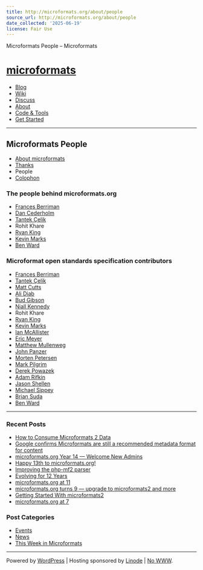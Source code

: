 ```yaml
---
title: http://microformats.org/about/people
source_url: http://microformats.org/about/people
date_collected: '2025-06-19'
license: Fair Use
---
```


Microformats People – Microformats



# [microformats](/)

* [Blog](/blog)
* [Wiki](/wiki)
* [Discuss](/wiki/irc)
* [About](/wiki/about)
* [Code & Tools](/wiki/code-tools)
* [Get Started](/wiki/get-started)

---

## Microformats People

* [About microformats](/about/)
* [Thanks](/about/thanks/)
* People
* [Colophon](/about/colophon/)

### The people behind microformats.org

* [Frances Berriman](http://fberriman.com/)
* [Dan Cederholm](http://simplebits.com/)
* [Tantek Çelik](http://tantek.com)
* Rohit Khare
* [Ryan King](http://theryanking.com/)
* [Kevin Marks](http://epeus.blogspot.com/)
* [Ben Ward](http://benward.me/)

### Microformat open standards specification contributors

* [Frances Berriman](http://fberriman.com/)
* [Tantek Çelik](http://tantek.com)
* [Matt Cutts](http://www.mattcutts.com/blog/)
* [Ali Diab](http://360.yahoo.com/alidiabali)
* [Bud Gibson](http://thecommunityengine.com/)
* [Niall Kennedy](http://niallkennedy.com)
* Rohit Khare
* [Ryan King](http://theryanking.com)
* [Kevin Marks](http://epeus.blogspot.com/)
* [Ian McAllister](http://spaces.msn.com/members/ianmcallister/)
* [Eric Meyer](http://meyerweb.com)
* [Matthew Mullenweg](http://photomatt.net)
* [John Panzer](http://journals.aol.com/panzerjohn/abstractioneer)
* [Morten Petersen](http://www.blogologue.com/)
* [Mark Pilgrim](http://diveintomark.org/)
* [Derek Powazek](http://powazek.com/)
* [Adam Rifkin](http://ifindkarma.com/)
* [Jason Shellen](http://www.shellen.com/)
* [Michael Sippey](http://sippey.typepad.com/)
* [Brian Suda](http://suda.co.uk)
* [Ben Ward](http://benward.me/)

---

### Recent Posts

* [How to Consume Microformats 2 Data](https://microformats.org/2022/02/19/how-to-consume-microformats-2-data)
* [Google confirms Microformats are still a recommended metadata format for content](https://microformats.org/2020/03/04/google-confirms-microformats-are-still-a-recommended-metadata-format-for-content)
* [microformats.org Year 14 — Welcome New Admins](https://microformats.org/2018/06/22/microformats-org-year-14-welcome-new-admins)
* [Happy 13th to microformats.org!](https://microformats.org/2018/06/21/happy-13th-to-microformats-org)
* [Improving the php-mf2 parser](https://microformats.org/2017/06/22/improving-the-php-mf2-parser)
* [Evolving for 12 Years](https://microformats.org/2017/06/20/evolving-for-12-years)
* [microformats.org at 11](https://microformats.org/2016/06/22/microformats-org-at-11)
* [microformats.org turns 9 — upgrade to microformats2 and more](https://microformats.org/2014/06/20/microformats-org-turns-9-upgrade-to-microformats2)
* [Getting Started With microformats2](https://microformats.org/2014/03/05/getting-started-with-microformats2)
* [microformats.org at 7](https://microformats.org/2012/06/25/microformats-org-at-7)

### Post Categories

* [Events](https://microformats.org/category/events "Events about or including microformats; parties, conferences and hack days.")
* [News](https://microformats.org/category/news)
* [This Week in Microformats](https://microformats.org/category/this-week "This Week in Microformats is a semi-regular update of what's happened on the microformats.org wiki and mailing lists.")



---

Powered by [WordPress](http://wordpress.org) | Hosting sponsored by [Linode](https://www.linode.com/?r=f27e4bad029e8c2a2bf8737bf12439133dd4b977) | [No WWW](http://no-www.org/).
